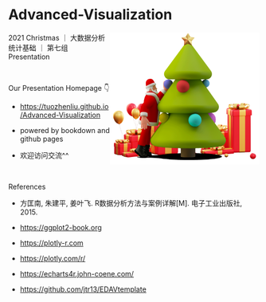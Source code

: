 # Advanced-Visualization
 
<img align="right" src="./docs/fig/tree1.png" width="300px"/>

2021 Christmas ｜ 大数据分析统计基础 ｜ 第七组 Presentation

<br>

Our Presentation Homepage   👇

- https://tuozhenliu.github.io/Advanced-Visualization

- powered by bookdown and github pages

- 欢迎访问交流^^

<br>

References

- 方匡南, 朱建平, 姜叶飞. R数据分析方法与案例详解[M]. 电子工业出版社, 2015.

- https://ggplot2-book.org

- https://plotly-r.com

- https://plotly.com/r/

- https://echarts4r.john-coene.com/

- https://github.com/jtr13/EDAVtemplate

